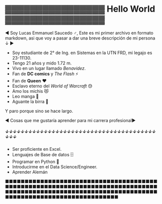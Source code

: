 # ▓▓▓▓▓▓▓▓▓▓▓▓▓▓▓▓ Hello World ▓▓▓▓▓▓▓▓▓▓▓▓▓▓▓▓

◄ Soy Lucas Emmanuel Saucedo ♂, Este es mi primer archivo en formato markdown, asi que voy a pasar a dar una breve descripción de mi persona ↓ ►

+ Soy estudiante de 2° de Ing. en Sistemas en la UTN FRD, mi legajo es 23-11130.
+ Tengo 21 años y mido 1.72 m.
+ Vivo en un lugar llamado *Benavidez*.
+ Fan de **DC comics** y *The Flash* ⚡
+ Fan de **Queen** ♥
+ Esclavo eterno del *World of Warcraft* 😓
+ Amo los michis 😻
+ Leo manga 🎌
+ Aguante la birra 🍻

Y paro porque sino se hace largo. 

◄ Cosas que me gustaría aprender para mi carrera profesional►
##### ↓↓↓↓↓↓↓↓↓↓↓↓↓↓↓↓↓↓↓↓↓↓↓↓↓↓↓↓↓↓↓↓↓↓↓↓↓↓↓↓↓↓

+ Ser proficiente en Excel.
+ Lenguajes de Base de datos 🗄️
+ Programar en Python 🐍
+ Introducirme en el Data Science/Engineer.
+ Aprender Alemán



■■■■■■■■■■■■■■■■■■■■■■■■■■■■■■■■■■■■■■■■■■■■■■■■■■■■■■■■■■■■■■■■■■■■■■■■■■■■■■■■■■■■■■■■■■■■■■■■■■■■■■■■■■■■■■■■■■■■■■■■■■■■■■■■■■■■■■■■■■■■■■■■■■


